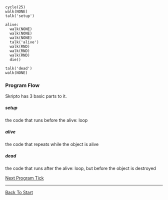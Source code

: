 ```load-basic
cycle(25)
walk(NONE)
talk('setup')

alive:
  walk(NONE)
  walk(NONE)
  walk(NONE)  
  talk('alive')  
  walk(RND)
  walk(RND)
  walk(RND)
  die()

talk('dead')
walk(NONE)
```

### Program Flow
Skripto has 3 basic parts to it.

##### setup
the code that runs before the alive: loop

##### alive
the code that repeats while the object is alive

##### dead
the code that runs after the alive: loop, but before the object is destroyed

[Next Program Tick](program-tick.md)

---

[Back To Start](start.md)
